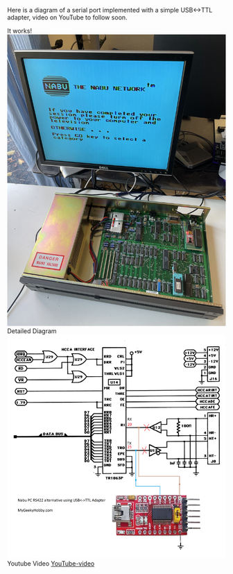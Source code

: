 Here is a diagram of a serial port implemented with a simple USB<->TTL adapter, video on YouTube to follow soon.

It works!
![NABU-Online](https://github.com/Kris-Sekula/NABU/blob/main/RS422Alternative/NABU_online.jpg)
Detailed Diagram
![USB-serial-Adapter](https://github.com/Kris-Sekula/NABU/blob/main/RS422Alternative/USB_interface.png)
Youtube Video
[YouTube-video](https://youtu.be/NxW2GOw5Mqk)




